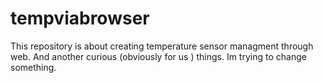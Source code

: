 # tempviabrowser
This repository is about creating temperature sensor managment through web.
And another curious (obviously for us ) things.
Im trying to change something. 
